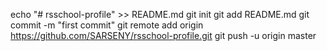 echo "# rsschool-profile" >> README.md
git init
git add README.md
git commit -m "first commit"
git remote add origin https://github.com/SARSENY/rsschool-profile.git
git push -u origin master
